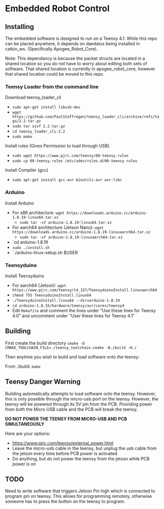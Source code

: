 # Embedded Robot Control

## Installing
The embedded software is designed to run on a Teensy 4.1. While this repo can be placed anywhere, it depends on daedalus being installed in catkin_ws.
(Specifically Apogee_Robot_Core).

Note: This dependancy is because the packet structs are located in a shared
location so you do not have to worry about editing both sets of software. 
That shared location is currently in apogee_robot_core, however that shared location could be moved to this repo.

### Teensy Loader from the command line
Download teensy_loader_cli
  - `sudo apt-get install libusb-dev`
  - `wget https://github.com/PaulStoffregen/teensy_loader_cli/archive/refs/tags/2.2.tar.gz`
  - `sudo tar xzvf 2.2.tar.gz`
  - `cd teensy_loader_cli-2.2`
  - `sudo make`
  
Install rules (Gives Permission to load through USB).
  - `sudo wget https://www.pjrc.com/teensy/00-teensy.rules`
  - `sudo cp 00-teensy.rules /etc/udev/rules.d/00-teensy.rules`
   
Install Compiler (gcc)
  - `sudo apt-get install gcc-avr binutils-avr avr-libc`
  
### Arduino
Install Arduino
  - For x86 architecture: `wget https://downloads.arduino.cc/arduino-1.8.19-linux64.tar.xz`
    - `sudo tar -xf arduino-1.8.19-linux64.tar.xz`
  - For aarch64 architecture (Jetson Nano): `wget https://downloads.arduino.cc/arduino-1.8.19-linuxaarch64.tar.xz`
    - `sudo tar -xf arduino-1.8.19-linuxaarch64.tar.xz`
  - `cd arduino-1.8.19
  - `sudo ./install.sh`
  - `./arduino-linux-setup.sh $USER
  
### Teensyduino
Install Teensyduino
  - For aarch64 (Jetson): `wget https://www.pjrc.com/teensy/td_157/TeensyduinoInstall.linuxaarch64`
  - `chmod 755 TeensyduinoInstall.linux64`
  - `./TeensyduinoInstall.linux64 --dir=arduino-1.8.19`
  - `cd arduino-1.8.15/hardware/teensy/avr/cores/teensy4`
  - Edit `Makefile` and comment the lines under "Use these lines for Teensy 4.0" and uncomment under "User these lines for Teensy 4.1"
  
## Building
First create the build directory
`cmake -D CMAKE_TOOLCHAIN_FILE=./teensy_toolchain.cmake -B./build -H./`

Then anytime you wish to build and load software onto the teensy:

From ./build: `make`

## Teensy Danger Warning

Building automatically attempts to load software onto the teensy. However, this is only possible through the micro-usb port on the teensy. However, the teensy will be powered through its 5V pin from the PCB. Providing power from both the Micro USB cable and the PCB will break the teensy.

**DO NOT POWER THE TEENSY FROM MICRO-USB AND PCB SIMULTANEOUSLY**

Here are your options:
- https://www.pjrc.com/teensy/external_power.html
- Leave the micro-usb cable in the teensy, but unplug the usb cable from the jetson every time before PCB power is activated
- Do anything, but do not power the teensy from the jetson while PCB power is on

## TODO
Need to write software that triggers Jetson Pin high which is connected to program pin on teensy. This allows for programming remotely, otherwise someone has to press the button on the teensy to program.
